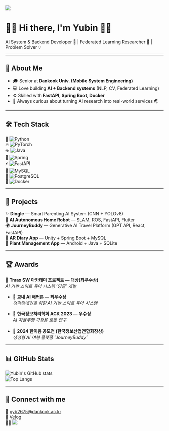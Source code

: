 <img src="https://capsule-render.vercel.app/api?type=waving&color=FFB6C1&height=180&section=header&text=Hi!%20I'm%20Yubin%20🍓&fontSize=40&fontColor=ffffff" />

# 🐰🍓 Hi there, I'm Yubin 🍓🐰  

AI System & Backend Developer 🌱 | Federated Learning Researcher 🧩 | Problem Solver 💡  

---

## 📝 About Me
- 🎓 Senior at **Dankook Univ. (Mobile System Engineering)**  
- 💻 Love building **AI + Backend systems** (NLP, CV, Federated Learning)  
- ⚙️ Skilled with **FastAPI, Spring Boot, Docker**  
- 🌸 Always curious about turning AI research into real-world services 🌏  

---

## 🛠 Tech Stack
🐍 ![Python](https://img.shields.io/badge/Python-3776AB?style=flat-square&logo=python&logoColor=white)  
🔥 ![PyTorch](https://img.shields.io/badge/PyTorch-EE4C2C?style=flat-square&logo=pytorch&logoColor=white)  
☕ ![Java](https://img.shields.io/badge/Java-ED8B00?style=flat-square&logo=java&logoColor=white)  
🌿 ![Spring](https://img.shields.io/badge/Spring-6DB33F?style=flat-square&logo=spring&logoColor=white)  
⚡ ![FastAPI](https://img.shields.io/badge/FastAPI-009688?style=flat-square&logo=fastapi&logoColor=white)  
🐬 ![MySQL](https://img.shields.io/badge/MySQL-4479A1?style=flat-square&logo=mysql&logoColor=white)  
🐘 ![PostgreSQL](https://img.shields.io/badge/Postgres-316192?style=flat-square&logo=postgresql&logoColor=white)  
🐳 ![Docker](https://img.shields.io/badge/Docker-2496ED?style=flat-square&logo=docker&logoColor=white)  

---

## 🚀 Projects
✨ **Dingle** — Smart Parenting AI System (CNN + YOLOv8)  
🤖 **AI Autonomous Home Robot** — SLAM, ROS, FastAPI, Flutter  
🌍 **JourneyBuddy** — Generative AI Travel Platform (GPT API, React, FastAPI)  
📔 **AR Diary App** — Unity + Spring Boot + MySQL  
🌱 **Plant Management App** — Android + Java + SQLite  

---

## 🏆 Awards
 🥇 **Tmax SW 아카데미 프로젝트 — 대상(최우수상)**  
  *AI 기반 스마트 육아 시스템 ‘딩글’ 개발*

- 🥇 **교내 AI 해커톤 — 최우수상**  
  *청각장애인을 위한 AI 기반 스마트 육아 시스템*

- 🏅 **한국정보처리학회 ACK 2023 — 우수상**  
  *AI 자율주행 가정용 로봇 연구*

- 🥉 **2024 한이음 공모전 (한국정보산업연합회장상)**  
  *생성형 AI 여행 플랫폼 ‘JourneyBuddy’*



---

## 📊 GitHub Stats
![Yubin's GitHub stats](https://github-readme-stats.vercel.app/api?username=yubin012&show_icons=true&theme=tokyonight)  
![Top Langs](https://github-readme-stats.vercel.app/api/top-langs/?username=yubin012&layout=compact&theme=tokyonight)  

---

## 🌸 Connect with me
📧 pyb2675@dankook.ac.kr  
🔗 [Velog](https://velog.io/@yubin012)  
🐰🍓 
<img src="https://capsule-render.vercel.app/api?type=waving&color=gradient&height=120&section=footer" />
